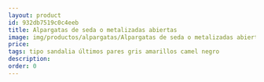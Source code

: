 ```yaml
---
layout: product
id: 932db7519c0c4eeb
title: Alpargatas de seda o metalizadas abiertas
image: img/productos/alpargatas/Alpargatas de seda o metalizadas abiertas==tipo sandalia últimos pares gris amarillos camel negro.webp
price: 
tags: tipo sandalia últimos pares gris amarillos camel negro
description: 
order: 0
---
```


